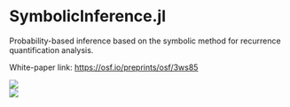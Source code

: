 # SymbolicInference.jl
Probability-based inference based on the symbolic method for recurrence quantification analysis.  

White-paper link: https://osf.io/preprints/osf/3ws85

![](https://github.com/fargolo/paper-vignettes/outputs/anim3_fps15.gif)  
![](https://github.com/fargolo/paper-vignettes/outputs/screen_peaks.png)  
